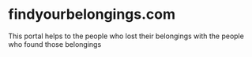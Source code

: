 # findyourbelongings.com

This portal helps to the people who lost their belongings with the people who found those belongings
